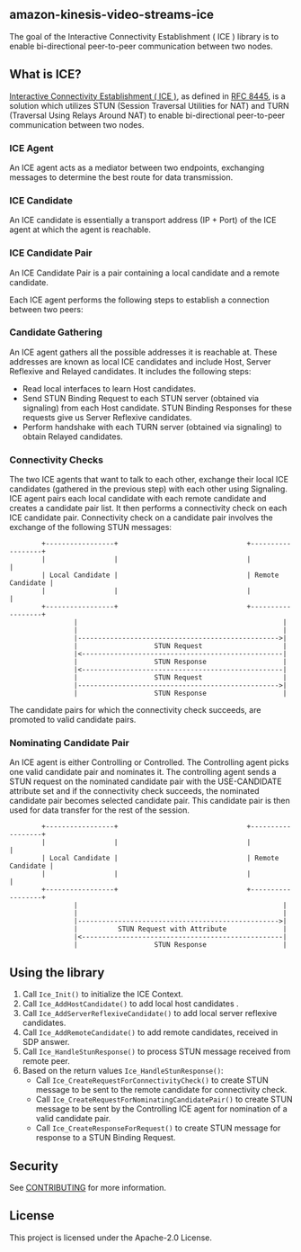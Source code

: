 ## amazon-kinesis-video-streams-ice

The goal of the Interactive Connectivity Establishment ( ICE ) library is to
enable bi-directional peer-to-peer communication between two nodes.

## What is ICE?

[Interactive Connectivity Establishment ( ICE )](https://en.wikipedia.org/wiki/Interactive_Connectivity_Establishment),
as defined in [RFC 8445](https://datatracker.ietf.org/doc/html/rfc8445), is a
solution which utilizes STUN (Session Traversal Utilities for NAT) and TURN
(Traversal Using Relays Around NAT) to enable bi-directional peer-to-peer
communication between two nodes.

### ICE Agent
An ICE agent acts as a mediator between two endpoints, exchanging messages to
determine the best route for data transmission.

### ICE Candidate
An ICE candidate is essentially a transport address (IP + Port) of the ICE agent
at which the agent is reachable.

### ICE Candidate Pair
An ICE Candidate Pair is a pair containing a local candidate and a remote
candidate.


Each ICE agent performs the following steps to establish a connection between
two peers:

### Candidate Gathering

An ICE agent gathers all the possible addresses it is reachable at. These
addresses are known as local ICE candidates and include Host, Server Reflexive
and Relayed candidates. It includes the following steps:

* Read local interfaces to learn Host candidates.
* Send STUN Binding Request to each STUN server (obtained via signaling) from
  each Host candidate. STUN Binding Responses for these requests give us Server
  Reflexive candidates.
* Perform handshake with each TURN server (obtained via signaling) to obtain
  Relayed candidates.

### Connectivity Checks

The two ICE agents that want to talk to each other, exchange their local ICE
candidates (gathered in the previous step) with each other using Signaling. ICE
agent pairs each local candidate with each remote candidate and creates a
candidate pair list. It then performs a connectivity check on each ICE candidate
pair. Connectivity check on a candidate pair involves the exchange of the
following STUN messages:

```
        +-----------------+                                +------------------+
        |                 |                                |                  |
        | Local Candidate |                                | Remote Candidate |
        |                 |                                |                  |
        +-----------------+                                +------------------+
                |                                                   |
                |                                                   |
                |-------------------------------------------------->|
                |                   STUN Request                    |
                |<--------------------------------------------------|
                |                   STUN Response                   |
                |<--------------------------------------------------|
                |                   STUN Request                    |
                |-------------------------------------------------->|
                |                   STUN Response                   |
```
The candidate pairs for which the connectivity check succeeds, are promoted to
valid candidate pairs.

### Nominating Candidate Pair

An ICE agent is either Controlling or Controlled. The Controlling agent picks
one valid candidate pair and nominates it. The controlling agent sends a STUN
request on the nominated candidate pair with the USE-CANDIDATE attribute set
and if the connectivity check succeeds, the nominated candidate pair becomes
selected candidate pair. This candidate pair is then used for data transfer for
the rest of the session.

```
        +-----------------+                                +------------------+
        |                 |                                |                  |
        | Local Candidate |                                | Remote Candidate |
        |                 |                                |                  |
        +-----------------+                                +------------------+
                |                                                   |
                |                                                   |
                |-------------------------------------------------->|
                |          STUN Request with Attribute              |
                |<--------------------------------------------------|
                |                   STUN Response                   |

```


## Using the library

1. Call `Ice_Init()` to initialize the ICE Context.
2. Call `Ice_AddHostCandidate()` to add local host candidates .
3. Call `Ice_AddServerReflexiveCandidate()` to add local server reflexive
   candidates.
4. Call `Ice_AddRemoteCandidate()` to add remote candidates, received in SDP
   answer.
5. Call `Ice_HandleStunResponse()` to process STUN message received from remote
   peer.
6. Based on the return values  `Ice_HandleStunResponse()`:
    - Call `Ice_CreateRequestForConnectivityCheck()` to create STUN message to
    be sent to the remote candidate for connectivity check.
    - Call `Ice_CreateRequestForNominatingCandidatePair()` to create STUN
    message to be sent by the Controlling ICE agent for nomination of a valid
    candidate pair.
    - Call `Ice_CreateResponseForRequest()` to create STUN message for response
    to a STUN Binding Request.

## Security

See [CONTRIBUTING](CONTRIBUTING.md#security-issue-notifications) for more
information.

## License

This project is licensed under the Apache-2.0 License.
